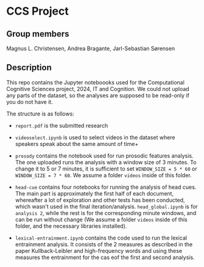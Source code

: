 # CCS Project

## Group members

Magnus L. Christensen, Andrea Bragante, Jarl-Sebastian Sørensen

## Description

This repo contains the Jupyter noteboooks used for the Computational Cognitive Sciences project, 2024, IT and Cognition.
We could not upload any parts of the dataset, so the analyses are supposed to be read-only if you do not have it.

The structure is as follows:

- `report.pdf` is the submitted research

- `videoselect.ipynb` is used to select videos in the dataset where speakers speak about the same amount of time+

- `prosody` contains the notebook used for run prosodic features analysis. The one uploaded runs the analysis with a window size of 3 minutes. To change it to 5 or 7 minutes, it is sufficient to set `WINDOW_SIZE = 5 * 60` or `WINDOW_SIZE = 7 * 60`. We assume a folder `videos` inside of this folder.

- `head-cue` contains four notebooks for running the analysis of head cues. The main part is approximately the first half of each document, whereafter a lot of exploration and other tests has been conducted, which wasn't used in the final iteration/analysis. `head_global.ipynb` is for `analysis 2`, while the rest is for the corresponding minute windows, and can be run without change (We assume a folder `videos` inside of this folder, and the necessary libraries installed).

- `lexical-entrainment.ipynb` contains the code used to run the lexical entrainment analysis. It consists of the 2 measures as described in the paper Kullback-Leibler and high-frequency words and using these measures the entrainment for the cas eof the first and second analysis.
